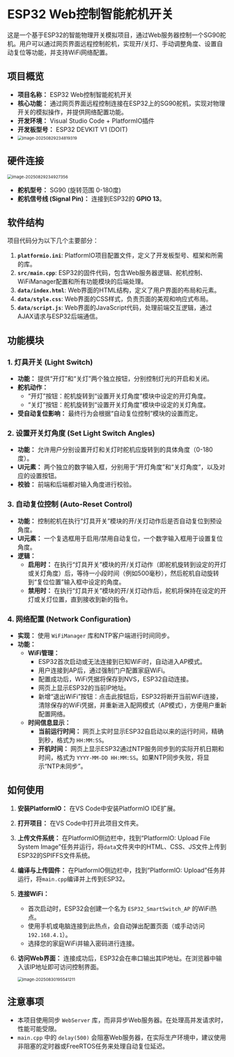 # ESP32 Web控制智能舵机开关

这是一个基于ESP32的智能物理开关模拟项目，通过Web服务器控制一个SG90舵机。用户可以通过网页界面远程控制舵机，实现开/关灯、手动调整角度、设置自动复位等功能，并支持WiFi网络配置。

## 项目概览

*   **项目名称：** ESP32 Web控制智能舵机开关
*   **核心功能：** 通过网页界面远程控制连接在ESP32上的SG90舵机，实现对物理开关的模拟操作，并提供网络配置功能。
*   **开发环境：** Visual Studio Code + PlatformIO插件
*   **开发板型号：** ESP32 DEVKIT V1 (DOIT)
*   <img src="assets/image-20250829234819319.png" alt="image-20250829234819319" style="zoom:67%;" />

## 硬件连接

<img src="assets/image-20250829234927356.png" alt="image-20250829234927356" style="zoom: 67%;" />

*   **舵机型号：** SG90 (旋转范围 0-180度)
*   **舵机信号线 (Signal Pin)：** 连接到ESP32的 **GPIO 13**。

## 软件结构

项目代码分为以下几个主要部分：

1.  **`platformio.ini`**: PlatformIO项目配置文件，定义了开发板型号、框架和所需的库。
2.  **`src/main.cpp`**: ESP32的固件代码，包含Web服务器逻辑、舵机控制、WiFiManager配置和所有功能模块的后端处理。
3.  **`data/index.html`**: Web界面的HTML结构，定义了用户界面的布局和元素。
4.  **`data/style.css`**: Web界面的CSS样式，负责页面的美观和响应式布局。
5.  **`data/script.js`**: Web界面的JavaScript代码，处理前端交互逻辑，通过AJAX请求与ESP32后端通信。

## 功能模块

### 1. 灯具开关 (Light Switch)

*   **功能：** 提供“开灯”和“关灯”两个独立按钮，分别控制灯光的开启和关闭。
*   **舵机动作：**
    *   “开灯”按钮：舵机旋转到“设置开关灯角度”模块中设定的开灯角度。
    *   “关灯”按钮：舵机旋转到“设置开关灯角度”模块中设定的关灯角度。
*   **受自动复位影响：** 最终行为会根据“自动复位控制”模块的设置而定。

### 2. 设置开关灯角度 (Set Light Switch Angles)

*   **功能：** 允许用户分别设置开灯和关灯时舵机应旋转到的具体角度（0-180度）。
*   **UI元素：** 两个独立的数字输入框，分别用于“开灯角度”和“关灯角度”，以及对应的设置按钮。
*   **校验：** 前端和后端都对输入角度进行校验。

### 3. 自动复位控制 (Auto-Reset Control)

*   **功能：** 控制舵机在执行“灯具开关”模块的开/关灯动作后是否自动复位到预设角度。
*   **UI元素：** 一个复选框用于启用/禁用自动复位，一个数字输入框用于设置复位角度。
*   **逻辑：**
    *   **启用时：** 在执行“灯具开关”模块的开/关灯动作（即舵机旋转到设定的开灯或关灯角度）后，等待一小段时间（例如500毫秒），然后舵机自动旋转到“复位位置”输入框中设定的角度。
    *   **禁用时：** 在执行“灯具开关”模块的开/关灯动作后，舵机将保持在设定的开灯或关灯位置，直到接收到新的指令。

### 4. 网络配置 (Network Configuration)

*   **实现：** 使用 `WiFiManager` 库和NTP客户端进行时间同步。
*   **功能：**
    *   **WiFi管理：**
        *   ESP32首次启动或无法连接到已知WiFi时，自动进入AP模式。
        *   用户连接到AP后，通过强制门户配置家庭WiFi。
        *   配置成功后，WiFi凭据将保存到NVS，ESP32自动连接。
        *   网页上显示ESP32的当前IP地址。
        *   新增“退出WiFi”按钮：点击此按钮后，ESP32将断开当前WiFi连接，清除保存的WiFi凭据，并重新进入配网模式（AP模式），方便用户重新配置网络。
    *   **时间信息显示：**
        *   **当前运行时间：** 网页上实时显示ESP32自启动以来的运行时间，精确到秒，格式为 `HH:MM:SS`。
        *   **开机时间：** 网页上显示ESP32通过NTP服务同步到的实际开机日期和时间，格式为 `YYYY-MM-DD HH:MM:SS`。如果NTP同步失败，将显示“NTP未同步”。

## 如何使用

1. **安装PlatformIO：** 在VS Code中安装PlatformIO IDE扩展。

2. **打开项目：** 在VS Code中打开此项目文件夹。

3. **上传文件系统：** 在PlatformIO侧边栏中，找到“PlatformIO: Upload File System Image”任务并运行，将`data`文件夹中的HTML、CSS、JS文件上传到ESP32的SPIFFS文件系统。

4. **编译与上传固件：** 在PlatformIO侧边栏中，找到“PlatformIO: Upload”任务并运行，将`main.cpp`编译并上传到ESP32。

5. **连接WiFi：**
   
   *   首次启动时，ESP32会创建一个名为 `ESP32_SmartSwitch_AP` 的WiFi热点。
   *   使用手机或电脑连接到此热点，会自动弹出配置页面（或手动访问 `192.168.4.1`）。
   *   选择您的家庭WiFi并输入密码进行连接。
   
6. **访问Web界面：** 连接成功后，ESP32会在串口输出其IP地址。在浏览器中输入该IP地址即可访问控制界面。

   <img src="assets/image-20250830195541211.png" alt="image-20250830195541211" style="zoom:67%;" />

## 注意事项

*   本项目使用同步 `WebServer` 库，而非异步Web服务器。在处理高并发请求时，性能可能受限。
*   `main.cpp` 中的 `delay(500)` 会阻塞Web服务器，在实际生产环境中，建议使用非阻塞的定时器或FreeRTOS任务来处理自动复位延迟。
